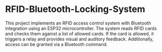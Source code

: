 # RFID-Bluetooth-Locking-System
This project implements an RFID access control system with Bluetooth integration using an ESP32 microcontroller. The system reads RFID cards and checks them against a list of allowed cards. If the card is allowed, it triggers a relay and provides visual and auditory feedback. Additionally, access can be granted via a Bluetooth command.
